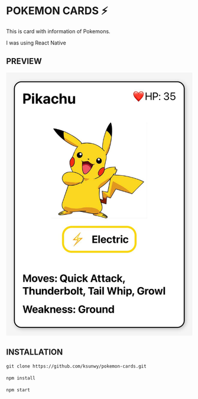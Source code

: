 # POKEMON CARDS ⚡️

This is card with information of Pokemons.

I was using React Native

## PREVIEW

![Pokemon card](assets/preview.jpeg)

## INSTALLATION

```
git clone https://github.com/ksunwy/pokemon-cards.git

npm install

npm start
```